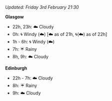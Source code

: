 *Updated: Friday 3rd February 21:30*

**Glasgow**

* 22h, 23h: :cloud: Cloudy
* 0h: :cyclone: Windy (:cloud:) [:cloud: as of 21h, :cyclone:(:cloud:) as of 22h]
* 1h - 6h: :cyclone: Windy (:cloud:)
* 7h: :umbrella: Rainy
* 8h, 9h: :cloud: Cloudy

**Edinburgh**

* 22h - 7h: :cloud: Cloudy
* 8h: :umbrella: Rainy
* 9h: :cloud: Cloudy
